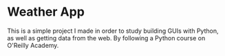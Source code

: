 # Weather App

This is a simple project I made in order to study building GUIs with Python, as well as getting data from the web. By following a Python course on O'Reilly Academy.